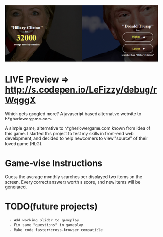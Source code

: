 ![alt tag](https://github.com/LeFizzy/higher-lower-game-alternative/blob/master/res/higher_lower_main.PNG)

# LIVE Preview => http://s.codepen.io/LeFizzy/debug/rWqggX

Which gets googled more? A javascript based alternative website to h*gherlowergame.com.

A simple game, alternative to h*gherlowergame.com known from idea of this game.
I started this project to test my skills in front-end web development, and decided
to help newcomers to view "source" of their loved game (HLG).

# Game-vise Instructions

Guess the average monthly searches per displayed two items on the screen.
Every correct answers worth a score, and new items will be generated.

# TODO(future projects)
      - Add working slider to gameplay
      - Fix same "questions" in gameplay
      - Make code faster/cross-browser compatible
    
